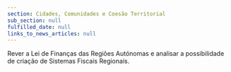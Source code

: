```yaml
---
section: Cidades, Comunidades e Coesão Territorial
sub_section: null
fulfilled_date: null
links_to_news_articles: null
---
```


Rever a Lei de Finanças das Regiões Autónomas e analisar a possibilidade de criação de Sistemas Fiscais Regionais.